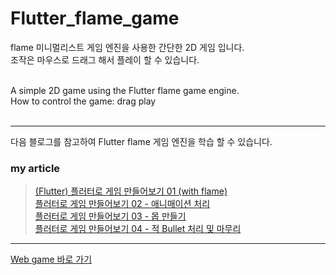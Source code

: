 # Flutter_flame_game

flame 미니멀리스트 게임 엔진을 사용한 간단한 2D 게임 입니다.<br/>
조작은 마우스로 드래그 해서 플레이 할 수 있습니다.<br/><br/>

A simple 2D game using the Flutter flame game engine.<br/>
How to control the game: drag play<br/><br/>

***

다음 블로그를 참고하여 Flutter flame 게임 엔진을 학습 할 수 있습니다.<br/>

### my article
> [(Flutter) 플러터로 게임 만들어보기 01 (with flame)](https://blog.arong.info/flutter/2023/01/19/Flutter-%ED%94%8C%EB%9F%AC%ED%84%B0%EB%A1%9C-%EA%B2%8C%EC%9E%84-%EB%A7%8C%EB%93%A4%EC%96%B4%EB%B3%B4%EA%B8%B0-(with-flame).html)<br/>
> [플러터로 게임 만들어보기 02 - 애니매이션 처리](https://blog.arong.info/flutter/2023/01/26/Flutter-%ED%94%8C%EB%9F%AC%ED%84%B0%EB%A1%9C-%EA%B2%8C%EC%9E%84-%EB%A7%8C%EB%93%A4%EC%96%B4%EB%B3%B4%EA%B8%B0-(with-flame)-%EC%95%A0%EB%8B%88%EB%A7%A4%EC%9D%B4%EC%85%98.html)<br/>
> [플러터로 게임 만들어보기 03 - 몹 만들기](https://blog.arong.info/flutter/2023/01/30/Flutter-%ED%94%8C%EB%9F%AC%ED%84%B0%EB%A1%9C-%EA%B2%8C%EC%9E%84-%EB%A7%8C%EB%93%A4%EC%96%B4%EB%B3%B4%EA%B8%B0-(with-flame)-%EB%AA%B9-%EB%A7%8C%EB%93%A4%EA%B8%B0.html)<br/>
> [플러터로 게임 만들어보기 04 - 적 Bullet 처리 및 마무리](https://blog.arong.info/flutter/2023/01/31/Flutter-%ED%94%8C%EB%9F%AC%ED%84%B0%EB%A1%9C-%EA%B2%8C%EC%9E%84-%EB%A7%8C%EB%93%A4%EC%96%B4%EB%B3%B4%EA%B8%B0-(with-flame)-%EC%A0%81-Bullet-%EC%B2%98%EB%A6%AC-%EB%B0%8F-%EB%A7%88%EB%AC%B4%EB%A6%AC.html)<br/>

***

[Web game 바로 가기](https://blog.arong.info/Flutter_flame_webgame)
